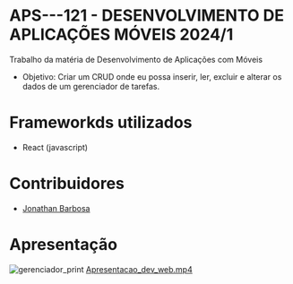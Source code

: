 # APS---121 - DESENVOLVIMENTO DE APLICAÇÕES MÓVEIS 2024/1

Trabalho da matéria de Desenvolvimento de Aplicações com Móveis
- Objetivo: Criar um CRUD onde eu possa inserir, ler, excluir e alterar os dados de um gerenciador de tarefas.

# Frameworkds utilizados
- React (javascript)

# Contribuidores
- [Jonathan Barbosa](https://github.com/BonathanRJ)

# Apresentação
![gerenciador_print](https://github.com/BonathanRJ/React---Gerenciador-de-Servicos/assets/97456370/fad3234c-fe99-4097-a9a3-c541f271f85b)
[Apresentacao_dev_web.mp4](https://github.com/BonathanRJ/React---Gerenciador-de-Servicos/assets/97456370/0a4d4ded-9c75-4d93-91df-28bcf178fb4b)
